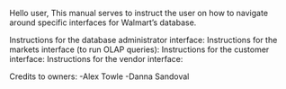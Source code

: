 Hello user,
This manual serves to instruct the user on how to navigate around specific interfaces for Walmart’s database.

Instructions for the database administrator interface:
Instructions for the markets interface (to run OLAP queries):
Instructions for the customer interface:
Instructions for the vendor interface:

Credits to owners:
-Alex Towle
-Danna Sandoval
